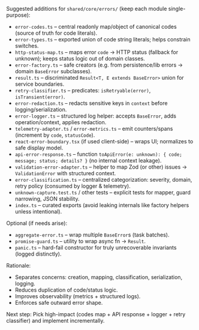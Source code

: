 Suggested additions for `shared/core/errors/` (keep each module single-purpose):

- `error-codes.ts` – central readonly map/object of canonical codes (source of truth for code literals).
- `error-types.ts` – exported union of code string literals; helps constrain switches.
- `http-status-map.ts` – maps error `code` → HTTP status (fallback for unknown); keeps status logic out of domain
  classes.
- `error-factory.ts` – safe creators (e.g. from persistence/lib errors → domain `BaseError` subclasses).
- `result.ts` – discriminated `Result<T, E extends BaseError>` union for service boundaries.
- `retry-classifier.ts` – predicates: `isRetryable(error)`, `isTransient(error)`.
- `error-redaction.ts` – redacts sensitive keys in `context` before logging/serialization.
- `error-logger.ts` – structured log helper: accepts `BaseError`, adds operation/context, applies redaction.
- `telemetry-adapter.ts` / `error-metrics.ts` – emit counters/spans (increment by `code`, `statusCode`).
- `react-error-boundary.tsx` (if used client-side) – wraps UI; normalizes to safe display model.
- `api-error-response.ts` – function `toApiError(e: unknown): { code; message; status; details? }` (no internal context
  leakage).
- `validation-error-adapter.ts` – helper to map Zod (or other) issues → `ValidationError` with structured context.
- `error-classification.ts` – centralized categorization: severity, domain, retry policy (consumed by logger &
  telemetry).
- `unknown-capture.test.ts` / other tests – explicit tests for mapper, guard narrowing, JSON stability.
- `index.ts` – curated exports (avoid leaking internals like factory helpers unless intentional).

Optional (if needs arise):

- `aggregate-error.ts` – wrap multiple `BaseError`s (task batches).
- `promise-guard.ts` – utility to wrap async fn → `Result`.
- `panic.ts` – hard-fail constructor for truly unrecoverable invariants (logged distinctly).

Rationale:

- Separates concerns: creation, mapping, classification, serialization, logging.
- Reduces duplication of code/status logic.
- Improves observability (metrics + structured logs).
- Enforces safe outward error shape.

Next step: Pick high-impact (codes map + API response + logger + retry classifier) and implement incrementally.
